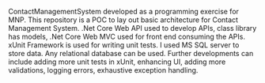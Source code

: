 ContactManagementSystem developed as a programming exercise for MNP.
This repository is a POC to lay out basic architecture for Contact Management System.
.Net Core Web API used to develop APIs, class library has models, .Net Core Web MVC used for front end consuming the APIs. xUnit Framework is used for writing unit tests.
I used MS SQL server to store data. Any relational database can be used.
Further developments can include adding more unit tests in xUnit, enhancing UI, adding more validations, logging errors, exhaustive exception handling.
